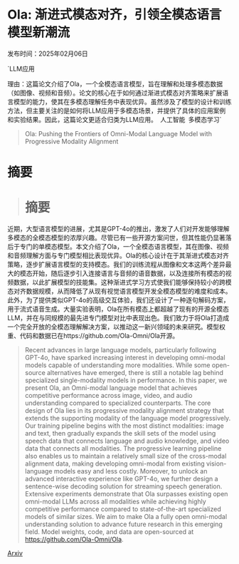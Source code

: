 # Ola: 渐进式模态对齐，引领全模态语言模型新潮流

发布时间：2025年02月06日

`LLM应用

理由：这篇论文介绍了Ola，一个全模态语言模型，旨在理解和处理多模态数据（如图像、视频和音频）。论文的核心在于如何通过渐进式模态对齐策略来扩展语言模型的能力，使其在多模态理解任务中表现优异。虽然涉及了模型的设计和训练方法，但主要关注的是如何将LLM应用于多模态场景，并提供了具体的应用案例和实验结果。因此，这篇论文更适合归类为LLM应用。` `人工智能` `多模态学习`

> Ola: Pushing the Frontiers of Omni-Modal Language Model with Progressive Modality Alignment

# 摘要

> # 摘要
近期，大型语言模型的进展，尤其是GPT-4o的推出，激发了人们对开发能够理解多模态的全模态模型的浓厚兴趣。尽管已有一些开源方案问世，但其性能仍显著落后于专门的单模态模型。本文介绍了Ola，一个全模态语言模型，其在图像、视频和音频理解方面与专门模型相比表现优异。Ola的核心设计在于其渐进式模态对齐策略，逐步扩展语言模型的支持模态。我们的训练流程从图像和文本这两个差异最大的模态开始，随后逐步引入连接语言与音频的语音数据，以及连接所有模态的视频数据，以此扩展模型的技能集。这种渐进式学习方式使我们能够保持较小的跨模态对齐数据规模，从而降低了从现有视觉语言模型开发全模态模型的难度和成本。此外，为了提供类似GPT-4o的高级交互体验，我们还设计了一种逐句解码方案，用于流式语音生成。大量实验表明，Ola在所有模态上都超越了现有的开源全模态LLM，并在与同规模的最先进专门模型对比中表现出色。我们致力于将Ola打造成一个完全开放的全模态理解解决方案，以推动这一新兴领域的未来研究。模型权重、代码和数据已在https://github.com/Ola-Omni/Ola开源。

> Recent advances in large language models, particularly following GPT-4o, have sparked increasing interest in developing omni-modal models capable of understanding more modalities. While some open-source alternatives have emerged, there is still a notable lag behind specialized single-modality models in performance. In this paper, we present Ola, an Omni-modal language model that achieves competitive performance across image, video, and audio understanding compared to specialized counterparts. The core design of Ola lies in its progressive modality alignment strategy that extends the supporting modality of the language model progressively. Our training pipeline begins with the most distinct modalities: image and text, then gradually expands the skill sets of the model using speech data that connects language and audio knowledge, and video data that connects all modalities. The progressive learning pipeline also enables us to maintain a relatively small size of the cross-modal alignment data, making developing omni-modal from existing vision-language models easy and less costly. Moreover, to unlock an advanced interactive experience like GPT-4o, we further design a sentence-wise decoding solution for streaming speech generation. Extensive experiments demonstrate that Ola surpasses existing open omni-modal LLMs across all modalities while achieving highly competitive performance compared to state-of-the-art specialized models of similar sizes. We aim to make Ola a fully open omni-modal understanding solution to advance future research in this emerging field. Model weights, code, and data are open-sourced at https://github.com/Ola-Omni/Ola.

[Arxiv](https://arxiv.org/abs/2502.04328)